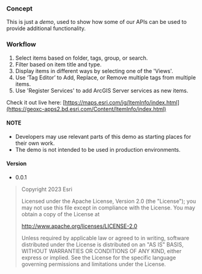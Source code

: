 
### Concept
 This is just a *demo*, used to show how some of our APIs can be used to provide additional functionality.

### Workflow
  1. Select items based on folder, tags, group, or search.
  2. Filter based on item title and type.
  3. Display items in different ways by selecting one of the 'Views'.
  3. Use ‘Tag Editor’ to Add, Replace, or Remove multiple tags from multiple items.
  4. Use 'Register Services' to add ArcGIS Server services as new items.

Check it out live here: [https://maps.esri.com/jg/ItemInfo/index.html](https://geoxc-apps2.bd.esri.com/Content/ItemInfo/index.html)


#### NOTE
 * Developers may use relevant parts of this demo as starting places for their own work.
 * The demo is not intended to be used in production environments.


#### Version
 * 0.0.1


> Copyright 2023 Esri
>
> Licensed under the Apache License, Version 2.0 (the "License");
> you may not use this file except in compliance with the License.
> You may obtain a copy of the License at
>
>   http://www.apache.org/licenses/LICENSE-2.0
>
> Unless required by applicable law or agreed to in writing, software
> distributed under the License is distributed on an "AS IS" BASIS,
> WITHOUT WARRANTIES OR CONDITIONS OF ANY KIND, either express or implied.
> See the License for the specific language governing permissions and
> limitations under the License.
